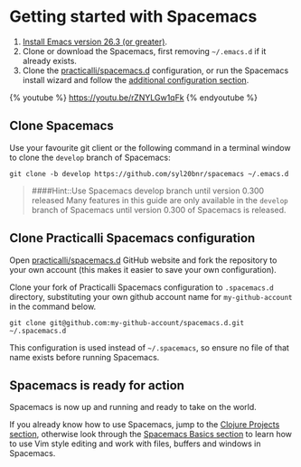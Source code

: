 # Getting started with Spacemacs

1. [Install Emacs version 26.3 (or greater)](/before-you-start/install-emacs.html).
2. Clone or download the Spacemacs, first removing `~/.emacs.d` if it already exists.
3. Clone the [practicalli/spacemacs.d](https://github.com/practicalli/spacemacs.d/) configuration, or run the Spacemacs install wizard and follow the [additional configuration section](additional-configuration.md).

{% youtube %}
https://youtu.be/rZNYLGw1qFk
{% endyoutube %}

## Clone Spacemacs
Use your favourite git client or the following command in a terminal window to clone the `develop` branch of Spacemacs:

```
git clone -b develop https://github.com/syl20bnr/spacemacs ~/.emacs.d
```

> ####Hint::Use Spacemacs develop branch until version 0.300 released
> Many features in this guide are only available in the `develop` branch of Spacemacs until version 0.300 of Spacemacs is released.


##  Clone Practicalli Spacemacs configuration
Open [practicalli/spacemacs.d](https://github.com/practicalli/spacemacs.d/) GitHub website and fork the repository to your own account (this makes it easier to save your own configuration).

Clone your fork of Practicalli Spacemacs configuration to `.spacemacs.d` directory, substituting your own github account name for `my-github-account` in the command below.

```shell
git clone git@github.com:my-github-account/spacemacs.d.git ~/.spacemacs.d
```

This configuration is used instead of `~/.spacemacs`, so ensure no file of that name exists before running Spacemacs.


## Spacemacs is ready for action

Spacemacs is now up and running and ready to take on the world.

If you already know how to use Spacemacs, jump to the [Clojure Projects section](/clojure-projects/index.html), otherwise look through the [Spacemacs Basics section](/spacemacs-basics/index.html) to learn how to use Vim style editing and work with files, buffers and windows in Spacemacs.
